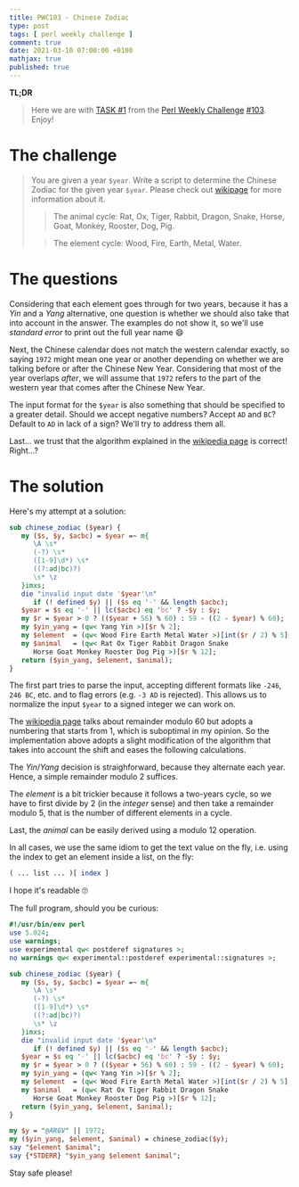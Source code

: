 ```yaml
---
title: PWC103 - Chinese Zodiac
type: post
tags: [ perl weekly challenge ]
comment: true
date: 2021-03-10 07:00:00 +0100
mathjax: true
published: true
---
```


**TL;DR**

> Here we are with [TASK #1][] from the [Perl Weekly Challenge][]
> [#103][]. Enjoy!

# The challenge

> You are given a year `$year`. Write a script to determine the Chinese Zodiac
> for the given year `$year`. Please check out [wikipage][] for more information
> about it.
>
>> The animal cycle: Rat, Ox, Tiger, Rabbit, Dragon, Snake, Horse, Goat,
>> Monkey, Rooster, Dog, Pig.
>
>> The element cycle: Wood, Fire, Earth, Metal, Water.

# The questions

Considering that each element goes through for two years, because it has a
*Yin* and a *Yang* alternative, one question is whether we should also take
that into account in the answer. The examples do not show it, so we'll use
*standard error* to print out the full year name 😄

Next, the Chinese calendar does not match the western calendar exactly, so
saying `1972` might mean one year or another depending on whether we are
talking before or after the Chinese New Year. Considering that most of the
year overlaps *after*, we will assume that `1972` refers to the part of the
western year that comes after the Chinese New Year.

The input format for the `$year` is also something that should be specified
to a greater detail. Should we accept negative numbers? Accept `AD` and
`BC`? Default to `AD` in lack of a sign? We'll try to address them all.

Last... we trust that the algorithm explained in the [wikipedia page][] is
correct! Right...?

# The solution

Here's my attempt at a solution:

```perl
sub chinese_zodiac ($year) {
   my ($s, $y, $acbc) = $year =~ m{
      \A \s*
      (-?) \s*
      ([1-9]\d*) \s*
      ((?:ad|bc)?)
      \s* \z
   }imxs;
   die "invalid input date '$year'\n"
      if (! defined $y) || ($s eq '-' && length $acbc);
   $year = $s eq '-' || lc($acbc) eq 'bc' ? -$y : $y;
   my $r = $year > 0 ? (($year + 56) % 60) : 59 - ((2 - $year) % 60);
   my $yin_yang = (qw< Yang Yin >)[$r % 2];
   my $element  = (qw< Wood Fire Earth Metal Water >)[int($r / 2) % 5];
   my $animal   = (qw< Rat Ox Tiger Rabbit Dragon Snake
      Horse Goat Monkey Rooster Dog Pig >)[$r % 12];
   return ($yin_yang, $element, $animal);
}
```

The first part tries to parse the input, accepting different formats like
`-246`, `246 BC`, etc. and to flag errors (e.g. `-3 AD` is rejected). This
allows us to normalize the input `$year` to a signed integer we can work on.

The [wikipedia page][] talks about remainder modulo 60 but adopts a
numbering that starts from 1, which is suboptimal in my opinion. So the
implementation above adopts a slight modification of the algorithm that
takes into account the shift and eases the following calculations.

The *Yin*/*Yang* decision is straighforward, because they alternate each
year. Hence, a simple remainder modulo 2 suffices.

The *element* is a bit trickier because it follows a two-years cycle, so we
have to first divide by 2 (in the *integer* sense) and then take a remainder
modulo 5, that is the number of different elements in a cycle.

Last, the *animal* can be easily derived using a modulo 12 operation.

In all cases, we use the same idiom to get the text value on the fly, i.e.
using the index to get an element inside a list, on the fly:

```perl
( ... list ... )[ index ]
```

I hope it's readable 🙄

The full program, should you be curious:

```perl
#!/usr/bin/env perl
use 5.024;
use warnings;
use experimental qw< postderef signatures >;
no warnings qw< experimental::postderef experimental::signatures >;

sub chinese_zodiac ($year) {
   my ($s, $y, $acbc) = $year =~ m{
      \A \s*
      (-?) \s*
      ([1-9]\d*) \s*
      ((?:ad|bc)?)
      \s* \z
   }imxs;
   die "invalid input date '$year'\n"
      if (! defined $y) || ($s eq '-' && length $acbc);
   $year = $s eq '-' || lc($acbc) eq 'bc' ? -$y : $y;
   my $r = $year > 0 ? (($year + 56) % 60) : 59 - ((2 - $year) % 60);
   my $yin_yang = (qw< Yang Yin >)[$r % 2];
   my $element  = (qw< Wood Fire Earth Metal Water >)[int($r / 2) % 5];
   my $animal   = (qw< Rat Ox Tiger Rabbit Dragon Snake
      Horse Goat Monkey Rooster Dog Pig >)[$r % 12];
   return ($yin_yang, $element, $animal);
}

my $y = "@ARGV" || 1972;
my ($yin_yang, $element, $animal) = chinese_zodiac($y);
say "$element $animal";
say {*STDERR} "$yin_yang $element $animal";
```

Stay safe please!

[Perl Weekly Challenge]: https://perlweeklychallenge.org/
[#103]: https://perlweeklychallenge.org/blog/perl-weekly-challenge-103/
[TASK #1]: https://perlweeklychallenge.org/blog/perl-weekly-challenge-103/#TASK1
[Perl]: https://www.perl.org/
[wikipage]: https://en.wikipedia.org/wiki/Chinese_zodiac
[wikipedia page]: https://en.wikipedia.org/wiki/Sexagenary_cycle
